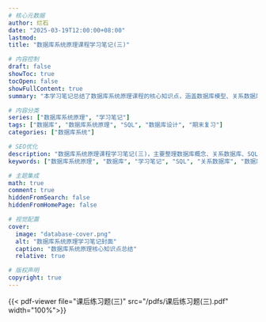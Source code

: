 ```yaml
---
# 核心元数据
author: 烂石
date: "2025-03-19T12:00:00+08:00"
lastmod:
title: "数据库系统原理课程学习笔记(三)"

# 内容控制
draft: false
showToc: true
tocOpen: false
showFullContent: true
summary: "本学习笔记总结了数据库系统原理课程的核心知识点，涵盖数据库模型、关系数据库、SQL语言、数据库设计、完整性、安全性及恢复技术。重点突出常考概念和易错点，适用于期末复习和知识点查漏补缺。" #  新增 summary 字段

# 内容分类
series: ["数据库系统原理", "学习笔记"]
tags: ["数据库", "数据库系统原理", "SQL", "数据库设计", "期末复习"]
categories: ["数据库系统"]

# SEO优化
description: "数据库系统原理课程学习笔记(三)，主要整理数据库概念、关系数据库、SQL语言、数据库设计、数据库恢复技术、数据库安全性及完整性等核心知识点，适用于期末复习和知识点查漏补缺。"
keywords: ["数据库系统原理", "数据库", "学习笔记", "SQL", "关系数据库", "数据库设计", "数据库恢复", "数据库安全", "期末复习", "考试"]

# 主题集成
math: true
comment: true
hiddenFromSearch: false
hiddenFromHomePage: false

# 视觉配置
cover:
  image: "database-cover.png"
  alt: "数据库系统原理学习笔记封面"
  caption: "数据库系统原理核心知识点总结"
  relative: true

# 版权声明
copyright: true
---
```

{{< pdf-viewer file="课后练习题(三)" src="/pdfs/课后练习题(三).pdf" width="100%">}}